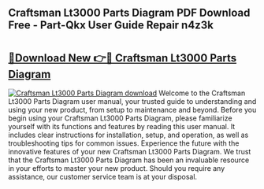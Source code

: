 ## Craftsman Lt3000 Parts Diagram PDF Download Free - Part-Qkx User Guide Repair n4z3k

# <h2><a href="http://dfs0sf.blite.top/?on=Craftsman+Lt3000+Parts+Diagram">🔗Download New 👉🔴 Craftsman Lt3000 Parts Diagram</a></h2>

[![Craftsman Lt3000 Parts Diagram download](https://i.imgur.com/lujVjoI.png)](http://dfs0sf.blite.top/?on=Craftsman+Lt3000+Parts+Diagram)
Welcome to the Craftsman Lt3000 Parts Diagram user manual, your trusted guide to understanding and using your new product, from setup to maintenance and beyond. Before you begin using your Craftsman Lt3000 Parts Diagram, please familiarize yourself with its functions and features by reading this user manual. It includes clear instructions for installation, setup, and operation, as well as troubleshooting tips for common issues. Experience the future with the innovative features of your new Craftsman Lt3000 Parts Diagram. We trust that the Craftsman Lt3000 Parts Diagram has been an invaluable resource in your efforts to master your new product. Should you require any assistance, our customer service team is at your disposal.
